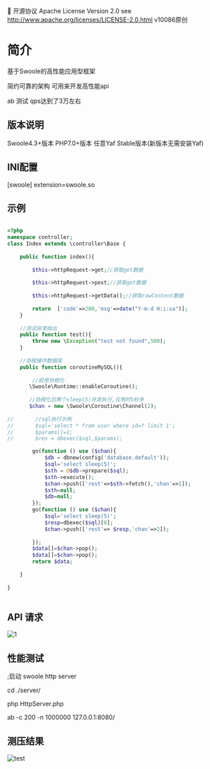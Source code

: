 📃 开源协议 Apache License Version 2.0 see http://www.apache.org/licenses/LICENSE-2.0.html
v10086原创
# 简介

基于Swoole的高性能应用型框架

简约可靠的架构  可用来开发高性能api

ab 测试 qps达到了3万左右

版本说明
--------------------------------------------------------------------------

Swoole4.3+版本
PHP7.0+版本
任意Yaf Stable版本(新版本无需安装Yaf)


INI配置
--------------------------------------------------------------------------
[swoole]
extension=swoole.so

示例
--------------------------------------------------------------------------


```php

<?php
namespace controller;
class Index extends \controller\Base {
    
    public function index(){
        
        $this->httpRequest->get;//获取get数据
        
        $this->httpRequest->post;//获取get数据
        
        $this->httpRequest->getData();//获取rawContent数据
        
        return  ['code'=>200,'msg'=>date("Y-m-d H:i:sa")];
    }
    
    //测试异常抛出
    public function test(){
        throw new \Exception("test not found",500);
    }
    
    //协程操作数据库
    public function coroutineMySQL(){
        
        //启用协程化
       \Swoole\Runtime::enableCoroutine();
       
       //协程化后两个sleep(5)并发执行,仅用时5秒多
       $chan = new \Swoole\Coroutine\Channel(2);
       
//       //sql执行示例
//       $sql='select * from user where id=? limit 1';
//       $params[]=1;
//       $res = dbexec($sql,$params);

        go(function () use ($chan){
            $db = dbnew(config('database.default'));
            $sql='select sleep(5)';
            $sth = @$db->prepare($sql);
            $sth->execute();
            $chan->push(['rest'=>$sth->fetch(),'chan'=>1]);
            $sth=null;
            $db=null;
        });
        go(function () use ($chan){
            $sql='select sleep(5)';
            $resp=dbexec($sql)[0];
            $chan->push(['rest'=> $resp,'chan'=>2]);
        
        });
        $data[]=$chan->pop();
        $data[]=$chan->pop();
        return $data;
        
    }
    
}



```

API 请求
------------------------------------------------------------


![1](https://github.com/v10086/plan3/blob/master/test/20180701214348.png) 



性能测试
------------------------------------------------------------

;启动 swoole http server

cd ./server/

php HttpServer.php 

ab -c 200  -n 1000000 127.0.0.1:8080/


测压结果
------------------------------------------------------------
![test](https://github.com/v10086/plan3/blob/master/test/abtest.png) 






